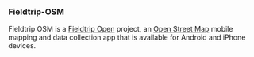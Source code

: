 ### Fieldtrip-OSM

Fieldtrip OSM is a [Fieldtrip Open](https://github.com/edina/fieldtrip-open) project, an [Open Street Map](http://www.openstreetmap.org) mobile mapping and data collection app that is available for Android and iPhone devices.
